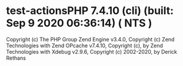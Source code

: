 # test-actionsPHP 7.4.10 (cli) (built: Sep  9 2020 06:36:14) ( NTS )
Copyright (c) The PHP Group
Zend Engine v3.4.0, Copyright (c) Zend Technologies
    with Zend OPcache v7.4.10, Copyright (c), by Zend Technologies
    with Xdebug v2.9.6, Copyright (c) 2002-2020, by Derick Rethans
